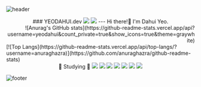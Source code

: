 ![header](https://capsule-render.vercel.app/api?type=cylinder&color=#f9e5aa&height=250&section=header&text=YEODAHUI%20render&fontSize=90)
<div align="center">
  ### YEODAHUI.dev
  <!-- github -->
  <a href="https://github.com/seondal"><img src="https://hits.seeyoufarm.com/api/count/incr/badge.svg?url=https%3A%2F%2Fgithub.com%2Fseondal&count_bg=%23000000&title_bg=%23000000&icon=github.svg&icon_color=%23E7E7E7&title=GitHub&edge_flat=false"/></a>
  <!-- velog -->
  <a href="https://velog.io/@devsaza"><img src="https://img.shields.io/badge/seondal.log-3DDC84?style=flat-square&logo=Velog&logoColor=white"/></a>
  ---
  Hi there!👋
  I'm Dahui Yeo.
  <div align="right">
    ![Anurag's GitHub stats](https://github-readme-stats.vercel.app/api?username=yeodahui&count_private=true&show_icons=true&theme=graywhite)
  </div>
</div>
<div align="center">
  <div align="left">
    [![Top Langs](https://github-readme-stats.vercel.app/api/top-langs/?username=anuraghazra)](https://github.com/anuraghazra/github-readme-stats)
  </div>
  📝 Studying 📝
  <img src="https://img.shields.io/badge/HTML-#E34F26?style=flat-square&logo=HTML5&logoColor=#E34F26"/>
  <img src="https://img.shields.io/badge/CSS-#1572B6?style=flat-square&logo=CSS3&logoColor=#1572B6"/>
  <img src="https://img.shields.io/badge/Sass-#CC6699?style=flat-square&logo=Sass&logoColor=#CC6699"/>
  <img src="https://img.shields.io/badge/JavasScript-#F7DF1E?style=flat-square&logo=JavaScript&logoColor=#F7DF1E"/>
  <img src="https://img.shields.io/badge/React.js-#F7DF1E?style=flat-square&logo=React&logoColor=#F7DF1E"/>
  <img src="https://img.shields.io/badge/TypeScript-#3178C6?style=flat-square&logo=TypeScript&logoColor=#3178C6"/>
  <img src="https://img.shields.io/badge/Python-#3776AB?style=flat-square&logo=Python&logoColor=#3776AB"/>
  <!-- <img src="https://img.shields.io/badge/이름-색상코드?style=flat-square&logo=로고명&logoColor=로고색"/> -->
</div>


![footer](https://capsule-render.vercel.app/api?type=wave&color=auto&height=250&section=header&20render)
